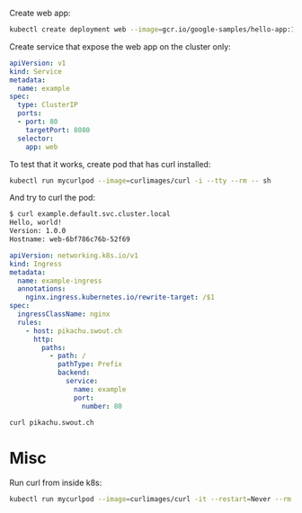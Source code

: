 Create web app:
```sh
kubectl create deployment web --image=gcr.io/google-samples/hello-app:1.0
```

Create service that expose the web app on the cluster only:
```yaml
apiVersion: v1
kind: Service
metadata:
  name: example
spec:
  type: ClusterIP
  ports:
  - port: 80
    targetPort: 8080
  selector:
    app: web
```

To test that it works, create pod that has curl installed:
```sh
kubectl run mycurlpod --image=curlimages/curl -i --tty --rm -- sh
```

And try to curl the pod:
```sh
$ curl example.default.svc.cluster.local
Hello, world!
Version: 1.0.0
Hostname: web-6bf786c76b-52f69
```

```yaml
apiVersion: networking.k8s.io/v1
kind: Ingress
metadata:
  name: example-ingress
  annotations:
    nginx.ingress.kubernetes.io/rewrite-target: /$1
spec:
  ingressClassName: nginx
  rules:
    - host: pikachu.swout.ch
      http:
        paths:
          - path: /
            pathType: Prefix
            backend:
              service:
                name: example
                port:
                  number: 80
```

```
curl pikachu.swout.ch
```

# Misc
Run curl from inside k8s:
```sh
kubectl run mycurlpod --image=curlimages/curl -it --restart=Never --rm -- http://example.default.svc.cluster.local:80
```
